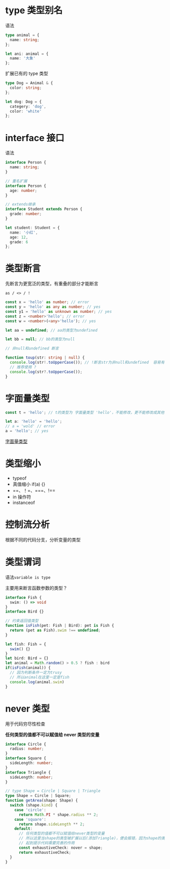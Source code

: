 # type 类型别名

语法

```ts
type animal = {
  name: string;
};

let ani: animal = {
  name: '大象'
};
```

扩展已有的 type 类型

```ts
type Dog = Animal & {
  color: string;
};

let dog: Dog = {
  categery: 'dog',
  color: 'white'
};
```

# interface 接口

语法

```ts
interface Person {
  name: string;
}

// 重名扩展
interface Person {
  age: number;
}

// extends继承
interface Student extends Person {
  grade: number;
}

let student: Student = {
  name: '小红',
  age: 12,
  grade: 6
};
```

# 类型断言

先断言为更宽泛的类型，有重叠的部分才能断言

`as / <> / !`

```ts
const x = 'hello' as number; // error
const y = 'hello' as any as number; // yes
const y1 = 'hello' as unknown as number; // yes
const z = <number>'hello'; // error
const w = <number>(<any>'hello'); // yes

let aa = undefined; // aa的类型为undefined

let bb = null; // bb的类型为null

// 非null和undefined 断言

function toup(str: string | null) {
  console.log(str!.toUpperCase()); // !断言str为非null和undefined  容易有问题
  // 推荐使用 ?
  console.log(str?.toUpperCase());
}
```

# 字面量类型

```ts
const t = 'hello'; // t的类型为 字面量类型 'hello'，不能修改，更不能修改成其他字符串值

let a: 'hello' = 'hello';
// a = 'wold' // error
a = 'hello'; // yes
```

[字面量类型](_test/字面量类型.ts)

# 类型缩小

- typeof
- 真值缩小 if(a) {}
- ==、！=、===、!==
- in 操作符
- instanceof

# 控制流分析

根据不同的代码分支，分析变量的类型

# 类型谓词

语法`variable is type`

主要用来断言函数参数的类型？

```ts
interface Fish {
  swim: () => void
}
interface Bird {}

// 约束返回值类型
function isFish(pet: Fish | Bird): pet is Fish {
  return (pet as Fish).swim !== undefined;
}

let fish: Fish = { 
  swim() {}
}
let bird: Bird = {} 
let animal = Math.random() > 0.5 ? fish : bird
if(isFish(animal)) { 
  // 因为判断条件一定为trusy
  // 所以animal在这里一定是fish
  console.log(animal.swim)
}

```

# never 类型

用于代码穷尽性检查

**任何类型的值都不可以赋值给 never 类型的变量**

```ts
interface Circle {
  radius: number;
}
interface Square {
  sideLength: number;
}
interface Triangle {
  sideLength: number;
}

// type Shape = Circle | Square | Triangle
type Shape = Circle | Square;
function getArea(shape: Shape) {
  switch (shape.kind) {
    case 'circle':
      return Math.PI * shape.radius ** 2;
    case 'square':
      return shape.sideLength ** 2;
    default:
      // 任何类型的值都不可以赋值给never类型的变量
      // 所以这里当shape的类型被扩展以后(添加Triangle)，便会报错，因为shape的类型没有穷举
      // 起到提示代码需要完善的作用
      const exhaustiveCheck: nover = shape;
      return exhaustiveCheck;
  }
}
```
